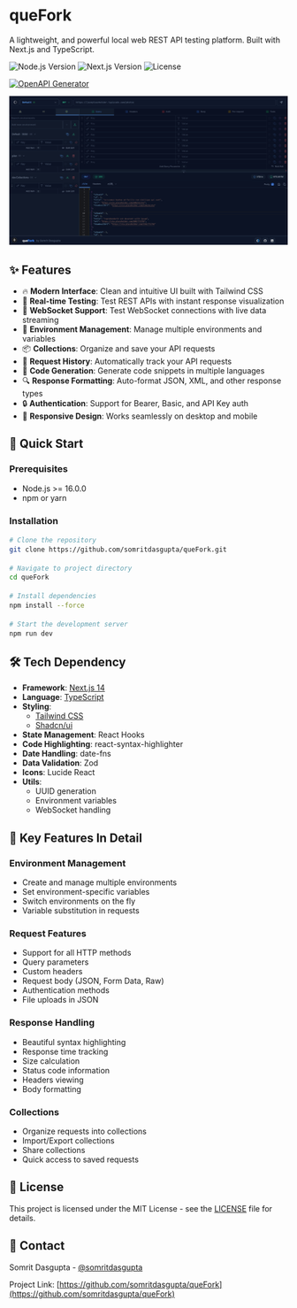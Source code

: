 # queFork

A lightweight, and powerful local web REST API testing platform. Built with Next.js and TypeScript.

![Node.js Version](https://img.shields.io/badge/node-%3E%3D16.0.0-brightgreen)
![Next.js Version](https://img.shields.io/badge/next.js-14.0.0-blue)
![License](https://img.shields.io/badge/license-MIT-green)

[![OpenAPI Generator](https://github.com/somritdasgupta/queFork/actions/workflows/openapi.yml/badge.svg?branch=main)](https://github.com/somritdasgupta/queFork/actions/workflows/openapi.yml)

![queFork Interface](public/quefork_demo.png)

## ✨ Features

- 🔥 **Modern Interface**: Clean and intuitive UI built with Tailwind CSS
- 🚀 **Real-time Testing**: Test REST APIs with instant response visualization
- 🔄 **WebSocket Support**: Test WebSocket connections with live data streaming
- 🔐 **Environment Management**: Manage multiple environments and variables
- 📦 **Collections**: Organize and save your API requests
- 📝 **Request History**: Automatically track your API requests
- 🎨 **Code Generation**: Generate code snippets in multiple languages
- 🔍 **Response Formatting**: Auto-format JSON, XML, and other response types
- 🔒 **Authentication**: Support for Bearer, Basic, and API Key auth
- 📱 **Responsive Design**: Works seamlessly on desktop and mobile

## 🚀 Quick Start

### Prerequisites

- Node.js >= 16.0.0
- npm or yarn

### Installation

```bash
# Clone the repository
git clone https://github.com/somritdasgupta/queFork.git

# Navigate to project directory
cd queFork

# Install dependencies
npm install --force

# Start the development server
npm run dev
```

## 🛠️ Tech Dependency

- **Framework**: [Next.js 14](https://nextjs.org/)
- **Language**: [TypeScript](https://www.typescriptlang.org/)
- **Styling**:
  - [Tailwind CSS](https://tailwindcss.com/)
  - [Shadcn/ui](https://ui.shadcn.com/)
- **State Management**: React Hooks
- **Code Highlighting**: react-syntax-highlighter
- **Date Handling**: date-fns
- **Data Validation**: Zod
- **Icons**: Lucide React
- **Utils**:
  - UUID generation
  - Environment variables
  - WebSocket handling

## 🌟 Key Features In Detail

### Environment Management

- Create and manage multiple environments
- Set environment-specific variables
- Switch environments on the fly
- Variable substitution in requests

### Request Features

- Support for all HTTP methods
- Query parameters
- Custom headers
- Request body (JSON, Form Data, Raw)
- Authentication methods
- File uploads in JSON

### Response Handling

- Beautiful syntax highlighting
- Response time tracking
- Size calculation
- Status code information
- Headers viewing
- Body formatting

### Collections

- Organize requests into collections
- Import/Export collections
- Share collections
- Quick access to saved requests

## 📝 License

This project is licensed under the MIT License - see the [LICENSE](LICENSE) file for details.

## 📧 Contact

Somrit Dasgupta - [@somritdasgupta](https://github.com/somritdasgupta)

Project Link: [https://github.com/somritdasgupta/queFork](https://github.com/somritdasgupta/queFork)
